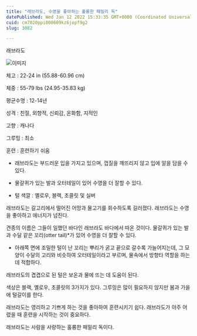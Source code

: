 ```yaml
---
title: "래브라도, 수영을 좋아하는 훌륭한 패밀리 독"
datePublished: Wed Jan 12 2022 15:33:35 GMT+0000 (Coordinated Universal Time)
cuid: cm7020ppi000609kz6jopf9g2
slug: 3082

---
```



래브라도

![이미지](https://cdn.hashnode.com/res/hashnode/image/upload/v1739252477559/991644c5-8e35-4721-964e-b121df9cddc8.jpeg)

체고 : 22-24 in (55.88-60.96 cm)

체중 : 55-79 lbs (24.95-35.83 kg)

평균수명 : 12-14년

성격 : 친절, 외향적, 신뢰감, 온화함, 지적인

고향 : 캐나다

그루밍 : 최소

훈련 : 훈련하기 쉬움

* 래브라도는 부드러운 입을 가지고 있으며, 껍질을 깨뜨리지 않고 입에 알을 담을 수 있다.

* 물갈퀴가 있는 발과 오터테일이 있어 수영을 더 잘할 수 있다.

* 털 색깔 : 옐로우, 블랙, 초콜릿 및 실버

래브라도는 갈고리에서 떨어진 어망과 물고기를 회수하도록 길러졌다. 래브라도는 수영을 좋아하고 에너지가 넘친다.

견종의 이름은 그들이 일했던 바다인 래브라도 바다에서 따온 것이다. 물갈퀴가 있는 발과 수달 같은 꼬리(otter tail)*가 있어 수영을 더 잘할 수 있다.

* 아래쪽 면에 조밀한 털이 난 꼬리는 뿌리가 굵고 끝으로 갈수록 가늘어지는데, 그 모양이 수달의 고리와 비슷하여 오터테일이라고 부르며, 물속에서 방향타 역할을 하는데 적합하다.

래브라도의 겹겹으로 된 털은 보온과 물에 뜨는 데 도움이 된다.

색상은 블랙, 옐로우, 초콜릿의 3가지가 있다. 그루밍은 많이 필요하지 않지만 봄과 가을에 털갈이를 한다.

래브라도는 영리하고 기쁘게 하는 것을 좋아하여 훈련시키기 쉽다. 래브라도가 아주 어렸을 때 훈련을 시작하는 것이 중요하다.

래브라도는 사람을 사랑하는 훌륭한 패밀리 독이다.